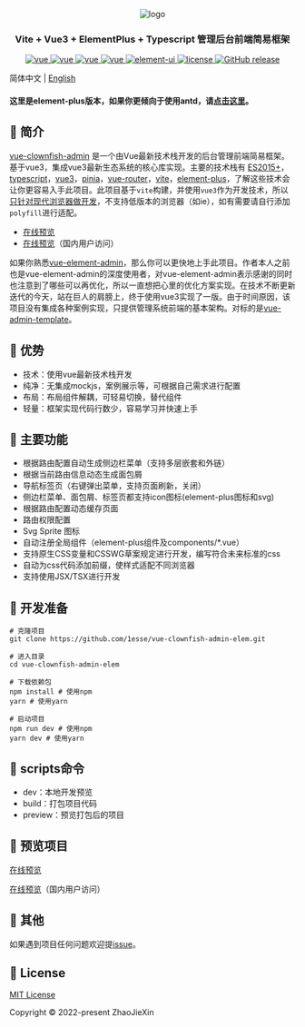 <p align="center">
  <img src="https://github.com/1esse/vue-clownfish-admin/blob/master/logo.png" alt="logo">
</p>
<h3 align="center">Vite + Vue3 + ElementPlus + Typescript 管理后台前端简易框架</h3>
<p align="center">
  <a href="https://github.com/vuejs/core">
    <img src="https://img.shields.io/badge/vue-3.2.37-brightgreen.svg" alt="vue">
  </a>
  <a href="https://github.com/vitejs/vite">
    <img src="https://img.shields.io/badge/vite-2.9.10-brightgreen.svg" alt="vue">
  </a>
  <a href="https://github.com/vuejs/pinia">
    <img src="https://img.shields.io/badge/pinia-2.0.14-brightgreen.svg" alt="vue">
  </a>
  <a href="https://github.com/vuejs/router">
    <img src="https://img.shields.io/badge/vueRouter-4.0.15-brightgreen.svg" alt="vue">
  </a>
  <a href="https://github.com/element-plus/element-plus">
    <img src="https://img.shields.io/badge/elementplus-2.2.5-brightgreen.svg" alt="element-ui">
  </a>
  <a href="https://github.com/1esse/vue-clownfish-admin/blob/master/LICENSE">
    <img src="https://img.shields.io/github/license/mashape/apistatus.svg" alt="license">
  </a>
  <a href="https://github.com/1esse/vue-clownfish-admin/releases">
    <img src="https://img.shields.io/github/v/release/1esse/vue-clownfish-admin.svg" alt="GitHub release">
  </a>
</p>

简体中文 | [English](https://github.com/1esse/vue-clownfish-admin/blob/master/README.en.md)

#### 这里是element-plus版本，如果你更倾向于使用antd，请[点击这里](https://github.com/1esse/vue-clownfish-admin)。

## 🐬 简介
[vue-clownfish-admin](https://github.com/1esse/vue-clownfish-admin) 是一个由Vue最新技术栈开发的后台管理前端简易框架。基于vue3，集成vue3最新生态系统的核心库实现。主要的技术栈有
[ES2015+](http://es6.ruanyifeng.com/)，[typescript](https://www.typescriptlang.org/zh/)，[vue3](https://staging-cn.vuejs.org)，[pinia](https://pinia.vuejs.org/)，[vue-router](https://router.vuejs.org/zh/)，[vite](https://cn.vitejs.dev/)，[element-plus](https://github.com/element-plus/element-plus)，了解这些技术会让你更容易入手此项目。此项目基于`vite`构建，并使用`vue3`作为开发技术，所以[只针对现代浏览器做开发](https://cn.vitejs.dev/guide/build.html#browser-compatibility)，不支持低版本的浏览器（如ie），如有需要请自行添加`polyfill`进行适配。
+ [在线预览](https://1esse.github.io/vue-clownfish-admin-elem)
+ [在线预览](http://rdgtvsvcg.hn-bkt.clouddn.com)（国内用户访问）

如果你熟悉[vue-element-admin](https://github.com/PanJiaChen/vue-element-admin)，那么你可以更快地上手此项目。作者本人之前也是vue-element-admin的深度使用者，对vue-element-admin表示感谢的同时也注意到了哪些可以再优化，所以一直想把心里的优化方案实现。在技术不断更新迭代的今天，站在巨人的肩膀上，终于使用vue3实现了一版。由于时间原因，该项目没有集成各种案例实现，只提供管理系统前端的基本架构。对标的是[vue-admin-template](https://github.com/PanJiaChen/vue-admin-template)。

## 🦑 优势
+ 技术：使用vue最新技术栈开发
+ 纯净：无集成mockjs，案例展示等，可根据自己需求进行配置
+ 布局：布局组件解耦，可轻易切换，替代组件
+ 轻量：框架实现代码行数少，容易学习并快速上手

## 🐳 主要功能
+ 根据路由配置自动生成侧边栏菜单（支持多层嵌套和外链）
+ 根据当前路由信息动态生成面包屑
+ 导航标签页（右键弹出菜单，支持页面刷新，关闭）
+ 侧边栏菜单、面包屑、标签页都支持icon图标(element-plus图标和svg)
+ 根据路由配置动态缓存页面
+ 路由权限配置
+ Svg Sprite 图标
+ 自动注册全局组件（element-plus组件及components/*.vue）
+ 支持原生CSS变量和CSSWG草案规定进行开发，编写符合未来标准的css
+ 自动为css代码添加前缀，使样式适配不同浏览器
+ 支持使用JSX/TSX进行开发
## 🦀 开发准备
    # 克隆项目
    git clone https://github.com/1esse/vue-clownfish-admin-elem.git
    
    # 进入目录
    cd vue-clownfish-admin-elem
    
    # 下载依赖包
    npm install # 使用npm
    yarn # 使用yarn
    
    # 启动项目
    npm run dev # 使用npm
    yarn dev # 使用yarn

## 🐠 scripts命令
+ dev：本地开发预览
+ build：打包项目代码
+ preview：预览打包后的项目

## 🦐 预览项目
[在线预览](https://1esse.github.io/vue-clownfish-admin-elem)

[在线预览](http://rdgtvsvcg.hn-bkt.clouddn.com)（国内用户访问）

## 🐡 其他
如果遇到项目任何问题欢迎提[issue](https://github.com/1esse/vue-clownfish-admin/issues/new)。

## 🐙 License
[MIT License](https://github.com/1esse/vue-clownfish-admin/blob/master/LICENSE)

Copyright	&copy; 2022-present ZhaoJieXin
